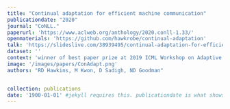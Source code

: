 ```yaml
---
title: "Continual adaptation for efficient machine communication"
publicationdate: "2020"
journal: "CoNLL."
paperurl: 'https://www.aclweb.org/anthology/2020.conll-1.33/'
openmaterials: 'https://github.com/hawkrobe/continual-adaptation' 
talk: 'https://slideslive.com/38939495/continual-adaptation-for-efficient-machine-communication'
dataset: ''
context: 'winner of best paper prize at 2019 ICML Workshop on Adaptive & Multitask Learning: Algorithms & Systems (AMTL)'
image: '/images/papers/ConAdapt.png'
authors: "RD Hawkins, M Kwon, D Sadigh, ND Goodman"


collection: publications
date: '1900-01-01' #jekyll requires this. publicationdate is what shows up
---
```

